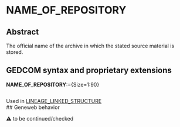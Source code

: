 ﻿# NAME_OF_REPOSITORY
## Abstract
The official name of the archive in which the stated source material is stored.


## GEDCOM syntax and proprietary extensions

**NAME_OF_REPOSITORY**:={Size=1:90}
<pre>
</pre>
Used in <a href=Ged.LINEAGE_LINKED_STRUCTURE.md>LINEAGE_LINKED_STRUCTURE</a><br />## Geneweb behavior


:warning: to be continued/checked

